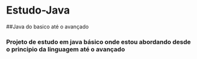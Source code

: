 # Estudo-Java
##Java do basico até o avançado
### Projeto de estudo em java básico onde estou abordando desde o principio da linguagem até o avançado
